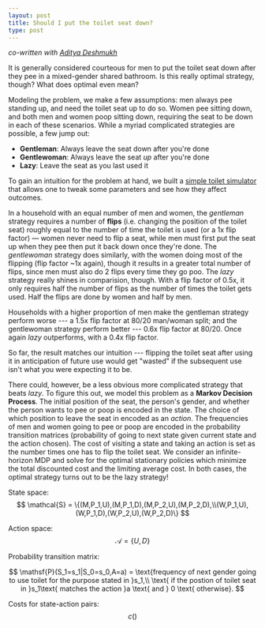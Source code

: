 ```yaml
---
layout: post
title: Should I put the toilet seat down?
type: post
---
```


_co-written with [Aditya Deshmukh](https://scholar.google.com/citations?hl=en&user=pd3lkmUAAAAJ)_

It is generally considered courteous for men to put the toilet seat down after
they pee in a mixed-gender shared bathroom. Is this really optimal strategy,
though? What does optimal even mean?

Modeling the problem, we make a few assumptions: men always pee standing up, and need the
toilet seat up to do so. Women pee sitting down, and both men and women poop
sitting down, requiring the seat to be down in each of these scenarios. While a
myriad complicated strategies are possible, a few jump out:

- **Gentleman**: Always leave the seat down after you're done
- **Gentlewoman**: Always leave the seat _up_ after you're done
- **Lazy**: Leave the seat as you last used it

To gain an intuition for the problem at hand, we built a
[simple toilet simulator](/toilet-protocol)
that allows one to tweak some parameters and see how they affect
outcomes.

In a household with an equal number of men and women, the _gentleman_
strategy requires a number of **flips** (i.e. changing the position of the
toilet seat) roughly equal to the number of time the toilet is used (or a 1x
flip factor) — women never need to flip a seat, while men must first put the
seat up when they pee then put it back down once they're done. The _gentlewoman_
strategy does similarly, with the women doing most of the
flipping (flip factor ~1x again), though it results in a greater total number of
flips, since men must also do 2 flips every time they go poo. The _lazy_
strategy really shines in comparision, though. With a flip factor of 0.5x, it
only requires half the number of flips as the number of times the toilet gets
used. Half the flips are done by women and half by men.

Households with a higher proportion of men make the gentleman strategy perform
worse --- a 1.5x flip factor at 80/20 man/woman split; and the gentlewoman
strategy perform better --- 0.6x flip factor at 80/20. Once again _lazy_
outperforms, with a 0.4x flip factor.

So far, the result matches our intuition --- flipping the toilet seat after
using it in anticipation of future use would get "wasted" if the subsequent use
isn't what you were expecting it to be.

There could, however, be a less obvious more complicated strategy that beats
_lazy_. To figure this out, we model this problem as a **Markov Decision
Process**. The initial position of the seat, the person's gender, and whether
the person wants to pee or poop is encoded in the state. The choice of which
position to leave the seat in encoded as an _action_. The frequencies of men
and women going to pee or poop are encoded in the probability transition
matrices (probability of going to next state given current state and the action
chosen). The cost of visiting a state and taking an action is set as the number
times one has to flip the toilet seat. We consider an infinite-horizon MDP and
solve for the optimal stationary policies which minimize the total discounted
cost and the limiting average cost. In both cases, the optimal strategy turns out
to be the lazy strategy!

State space:
$$ \mathcal{S} = \{(M,P_1,U),(M,P_1,D),(M,P_2,U),(M,P_2,D),\\(W,P_1,U),(W,P_1,D),(W,P_2,U),(W,P_2,D)\} $$

Action space:
$$ \mathcal{A} = \{U,D\} $$

Probability transition matrix:

$$
\mathsf{P}(S_1=s_1|S_0=s_0,A=a) =
\text{frequency of next gender going to use toilet for the purpose stated in }s_1,\\
\text{ if the postion of toilet seat in }s_1\text{ matches the action }a \text{ and }
0 \text{ otherwise}.
$$

Costs for state-action pairs:
$$ c() $$
